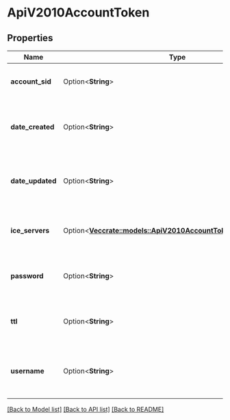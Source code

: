 # ApiV2010AccountToken

## Properties

Name | Type | Description | Notes
------------ | ------------- | ------------- | -------------
**account_sid** | Option<**String**> | The SID of the Account that created the resource | [optional]
**date_created** | Option<**String**> | The RFC 2822 date and time in GMT that the resource was created | [optional]
**date_updated** | Option<**String**> | The RFC 2822 date and time in GMT that the resource was last updated | [optional]
**ice_servers** | Option<[**Vec<crate::models::ApiV2010AccountTokenIceServersInner>**](api_v2010_account_token_ice_servers_inner.md)> | An array representing the ephemeral credentials | [optional]
**password** | Option<**String**> | The temporary password used for authenticating | [optional]
**ttl** | Option<**String**> | The duration in seconds the credentials are valid | [optional]
**username** | Option<**String**> | The temporary username that uniquely identifies a Token | [optional]

[[Back to Model list]](../README.md#documentation-for-models) [[Back to API list]](../README.md#documentation-for-api-endpoints) [[Back to README]](../README.md)


